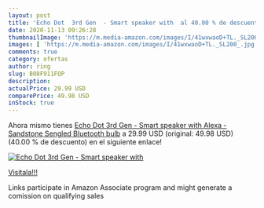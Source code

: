 ```yaml
---
layout: post
title: 'Echo Dot  3rd Gen  - Smart speaker with  al 40.00 % de descuento'
date: 2020-11-13 09:26:28
thumbnailImage: 'https://m.media-amazon.com/images/I/41wxwaoD+TL._SL200_.jpg'
images: [ 'https://m.media-amazon.com/images/I/41wxwaoD+TL._SL200_.jpg' ]
comments: true
category: ofertas
author: ring
slug: B08F911FQP
description:
actualPrice: 29.99 USD
comparePrice: 49.98 USD
inStock: true
---
```


Ahora mismo tienes [Echo Dot  3rd Gen  - Smart speaker with Alexa - Sandstone Sengled Bluetooth bulb](https://www.amazon.com/dp/B08F911FQP/?tag=tolees-20) a 29.99 USD (original: 49.98 USD) (40.00 %  de descuento) en el siguiente enlace!

[![Echo Dot  3rd Gen  - Smart speaker with ](https://m.media-amazon.com/images/I/41wxwaoD+TL._SL200_.jpg)](https://www.amazon.com/dp/B08F911FQP/?tag=tolees-20)

[Visítala!!!](https://www.amazon.com/dp/B08F911FQP/?tag=tolees-20)

Links participate in Amazon Associate program and might generate a comission on qualifying sales
